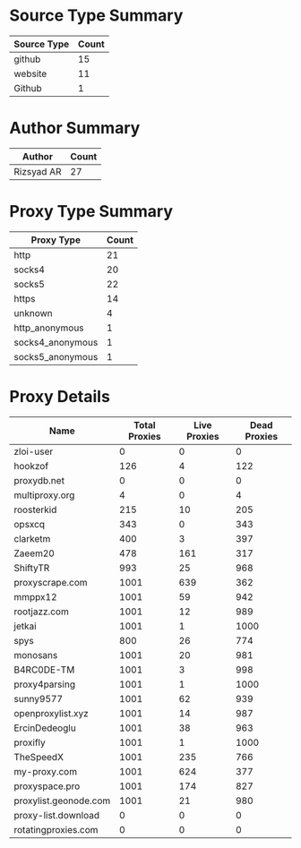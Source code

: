 # Source Type Summary

| Source Type | Count |
|-------------|-------|
| github | 15 |
| website | 11 |
| Github | 1 |


# Author Summary

| Author | Count |
|--------|-------|
| Rizsyad AR | 27 |


# Proxy Type Summary

| Proxy Type | Count |
|------------|-------|
| http | 21 |
| socks4 | 20 |
| socks5 | 22 |
| https | 14 |
| unknown | 4 |
| http_anonymous | 1 |
| socks4_anonymous | 1 |
| socks5_anonymous | 1 |


# Proxy Details

| Name | Total Proxies | Live Proxies | Dead Proxies |
|------|---------------|--------------|---------------|
| zloi-user | 0 | 0 | 0 |
| hookzof | 126 | 4 | 122 |
| proxydb.net | 0 | 0 | 0 |
| multiproxy.org | 4 | 0 | 4 |
| roosterkid | 215 | 10 | 205 |
| opsxcq | 343 | 0 | 343 |
| clarketm | 400 | 3 | 397 |
| Zaeem20 | 478 | 161 | 317 |
| ShiftyTR | 993 | 25 | 968 |
| proxyscrape.com | 1001 | 639 | 362 |
| mmppx12 | 1001 | 59 | 942 |
| rootjazz.com | 1001 | 12 | 989 |
| jetkai | 1001 | 1 | 1000 |
| spys | 800 | 26 | 774 |
| monosans | 1001 | 20 | 981 |
| B4RC0DE-TM | 1001 | 3 | 998 |
| proxy4parsing | 1001 | 1 | 1000 |
| sunny9577 | 1001 | 62 | 939 |
| openproxylist.xyz | 1001 | 14 | 987 |
| ErcinDedeoglu | 1001 | 38 | 963 |
| proxifly | 1001 | 1 | 1000 |
| TheSpeedX | 1001 | 235 | 766 |
| my-proxy.com | 1001 | 624 | 377 |
| proxyspace.pro | 1001 | 174 | 827 |
| proxylist.geonode.com | 1001 | 21 | 980 |
| proxy-list.download | 0 | 0 | 0 |
| rotatingproxies.com | 0 | 0 | 0 |
